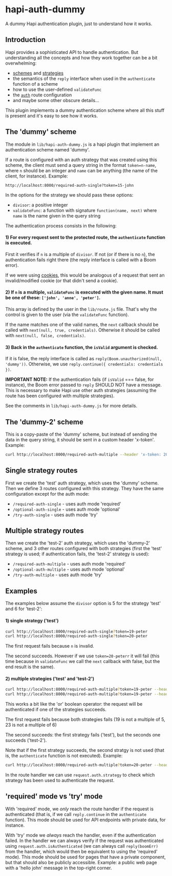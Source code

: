# hapi-auth-dummy

A dummy Hapi authentication plugin, just to understand how it works.

## Introduction

Hapi provides a sophisticated API to handle authentication. But understanding all the concepts and how they work together can be a bit overwhelming: 
 - [schemes](http://hapijs.com/api#serverauthschemename-scheme) and [strategies](http://hapijs.com/api#serverauthstrategyname-scheme-mode-options)
 - the semantics of the `reply` interface when used in the `authenticate` function of a scheme
 - how to use the user-defined `validateFunc` 
 - the [`auth`](http://hapijs.com/api#route-options) route configuration
 - and maybe some other obscure details...
 
This plugin implements a dummy authentication scheme where all this stuff is present and it's easy to see how it works.

## The 'dummy' scheme

The module in `lib/hapi-auth-dummy.js` is a hapi plugin that implement an authentication scheme named 'dummy'.

If a route is configured with an auth strategy that was created using this scheme, the client must send a query string in the format `token=n-name`, where `n` should be an integer and `name` can be anything (the name of the client, for instance). Example:
```
http://localhost:8000/required-auth-single?token=15-john
```

In the options for the strategy we should pass these options:
- `divisor`: a positive integer
- `validateFunc`: a function with signature `function(name, next)` where  `name` is the name given in the query string

The authentication process consists in the following: 

#### 1) For every request sent to the protected route, the `authenticate` function is executed. 

First it verifies if `n` is a multiple of `divisor`. If not (or if there is no `n`), the authentication fails right there (the reply interface is called with a Boom error).

If we were using [cookies](https://github.com/hapijs/hapi-auth-cookie), this would be analogous of a request that sent an invalid/modified cookie (or that didn't send a cookie).

#### 2) If `n` is a multiple, `validateFunc` is executed with the given name. It must be one of these: `['john', 'anne', 'peter']`. 

This array is defined by the user in the `lib/route.js` file. That's why the control is given to the user (via the `validateFunc` function).

If the name matches one of the valid names, the `next` callback should be called with `next(null, true, credentials)`. Otherwise it should be called with `next(null, false, credentials)`.

#### 3) Back in the  `authenticate` function, the `isValid` argument is checked. 

If it is false, the reply interface is called as `reply(Boom.unauthorized(null, 'dummy'))`. Otherwise, we use `reply.continue({ credentials: credentials })`.

**IMPORTANT NOTE:** If the authentication fails (if `isValid` === false, for instance), the Boom error passed to `reply` SHOULD NOT have a message. This is necessary to make Hapi use other auth strategies (assuming the route has been configured with multiple strategies).

See the comments in `lib/hapi-auth-dummy.js` for more details.

## The 'dummy-2' scheme

This is a copy-paste of the 'dummy' scheme, but instead of sending the data in the query string, it should be sent in a custom header 'x-token'. Example:
```bash
curl http://localhost:8000/required-auth-multiple --header 'x-token: 20-peter'
```


## Single strategy routes

First we create the 'test' auth strategy, which uses the 'dummy' scheme. Then we define 3 routes configured with this strategy. They have the same configuration except for the auth mode:
- `/required-auth-single` - uses auth mode 'required'
- `/optional-auth-single` - uses auth mode 'optional'
- `/try-auth-single` - uses auth mode 'try'

## Multiple strategy routes

Then we create the 'test-2' auth strategy, which uses the 'dummy-2' scheme, and 3 other routes configured with both strategies (first the 'test' strategy is used; if authentication fails, the 'test-2' strategy is used):
- `/required-auth-multiple` - uses auth mode 'required'
- `/optional-auth-multiple` - uses auth mode 'optional'
- `/try-auth-multiple` - uses auth mode 'try'


## Examples

The examples below assume the `divisor` option is 5 for the strategy 'test' and 6 for 'test-2':

#### 1) single strategy ('test')
```bash
curl http://localhost:8000/required-auth-single?token=19-peter
curl http://localhost:8000/required-auth-single?token=20-peter
```

The first request fails because `n` is invalid. 

The second succeeds. However if we use `token=20-peterr` it will fail (this time because in `validateFunc` we call the `next` callback with false, but the end result is the same).

####  2) multiple strategies ('test' and 'test-2')
```bash
curl http://localhost:8000/required-auth-multiple?token=19-peter --header 'x-token: 23-peter'
curl http://localhost:8000/required-auth-multiple?token=19-peter --header 'x-token: 24-peter'
```

This works a bit like the 'or' boolean operator: the request will be authenticated if one of the strategies succeeds.

The first request fails because both strategies fails (19 is not a multiple of 5, 23 is not a multiple of 6)

The second succeeds: the first strategy fails ('test'), but the seconds one succeeds ('test-2').

Note that if the first strategy succeeds, the second stratgy is not used (that is, the `authenticate` function is not executed). Example:
```bash
curl http://localhost:8000/required-auth-multiple?token=20-peter --header 'x-token: 24-peter'
```
In the route handler we can use `request.auth.strategy` to check which strategy has been used to authenticate the request.

## 'required' mode vs 'try' mode 

With 'required' mode, we *only* reach the route handler if the request is authenticated (that is, if we call `reply.continue` in the `authenticate` function). 
This mode should be used for API endpoints with private data, for instance.

With 'try' mode we *always* reach the handler, even if the authentication failed. In the handler we can always verify if the request was authenticated using `request.auth.isAuthenticated` (we can always call `reply(boomErr)` from the handler, which would then be equivalent to using the 'required' mode).
This mode should be used for pages that have a private component, but that 
should also be publicly accessible. Example: a public web page with a 'hello john' message in the top-right corner.


